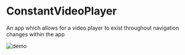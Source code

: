 ConstantVideoPlayer
===================

An app which allows for a video player to exist throughout navigation changes within the app

![demo](ConstantVideoPlayerDemo.gif)
